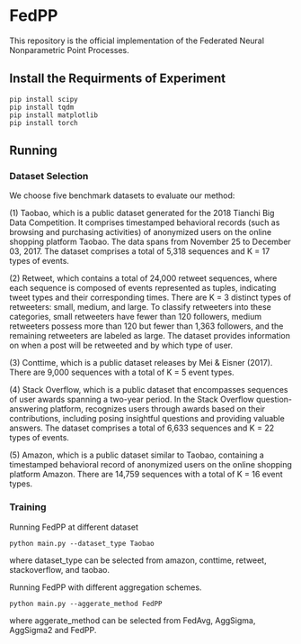 # FedPP
This repository is the official implementation of the Federated Neural Nonparametric Point Processes.
## Install the Requirments of Experiment
```
pip install scipy
pip install tqdm
pip install matplotlib
pip install torch
```

## Running
### Dataset Selection
We choose five benchmark datasets to evaluate our method: 

(1) Taobao, which is a public dataset generated for the 2018 Tianchi Big Data Competition. It comprises timestamped behavioral records (such as browsing and purchasing activities) of anonymized users on the online shopping platform Taobao. The data spans from November 25 to December 03, 2017. The dataset comprises a total of 5,318 sequences and K = 17 types of events. 

(2) Retweet, which contains a total of 24,000 retweet sequences, where each sequence is composed of events represented as tuples, indicating tweet types and their corresponding times. There are K = 3 distinct types of retweeters: small, medium, and large. To classify retweeters into these categories, small retweeters have fewer than 120 followers, medium retweeters possess more than 120 but fewer than 1,363 followers, and the remaining retweeters are labeled as large. The dataset provides information on when a post will be retweeted and by which type of user. 

(3) Conttime, which is a public dataset releases by Mei & Eisner (2017). There are 9,000 sequences with a total of K = 5 event types. 

(4) Stack Overflow, which is a public dataset that encompasses sequences of user awards spanning a two-year period. In the Stack Overflow question-answering platform, recognizes users through awards based on their contributions, including posing insightful questions and providing valuable answers. The dataset comprises a total of 6,633 sequences and K = 22 types of events. 

(5) Amazon, which is a public dataset similar to Taobao, containing a timestamped behavioral record of anonymized users on the online shopping platform Amazon. There are 14,759 sequences with a total of K = 16 event types.



### Training
Running FedPP at different dataset
```
python main.py --dataset_type Taobao 
```
where dataset_type can be selected from amazon, conttime, retweet, stackoverflow, and taobao. 

Running FedPP with different aggregation schemes.
```
python main.py --aggerate_method FedPP
```
where aggerate_method can be selected from FedAvg, AggSigma, AggSigma2 and FedPP. 
